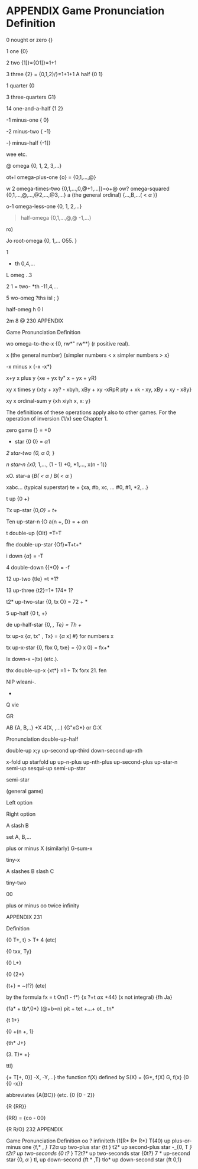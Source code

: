 # APPENDIX Game Pronunciation Definition

0 nought or zero {}

1 one {0}

2 two {1\]}={O1\]}=1+1

3 three {2} = {0,1,2)/}=1+1+1 A half {0 1}

1 quarter {0

3 three-quarters G1}

14 one-and-a-half {1 2}

-1 minus-one { 0}

-2 minus-two { -1}

-} minus-half {-1\]}

wee etc.

@ omega {0, 1, 2, 3,...}

ot+l omega-plus-one {o} = {0,1,...,@}

w 2 omega-times-two {0,1,...,0,@+1,...\]}=o+@ ow? omega-squared
{0,1,...,@,...,@2,...,@3,...} a (the general ordinal) {...,B,...( \<
$\alpha$ )}

o-1 omega-less-one {0, 1, 2,...}

> half-omega {0,1,...,@,@ -1,...}

ro)

Jo root-omega {0, 1,... O55. }

1

-   th 0,4,...

L omeg ..3

2 1 = two- \*th -11,4,...

5 wo-omeg ?ths isl ; }

half-omeg h 0 l

2m 8 @ 230 APPENDIX

Game Pronunciation Definition

wo omega-to-the-x {0, rw\*" rw\*\*} (r positive real).

x (the general number) {simpler numbers \< x simpler numbers \> x}

-x minus x {-x -x\*}

x+y x plus y {xe + yx ty" x + yx + yR}

xy x times y {xty + xy? - xbyh, xBy + xy -xRpR pty + xk - xy, xBy + xy -
x8y}

xy x ordinal-sum y {xh xiyh x, x: y}

The definitions of these operations apply also to other games. For the
operation of inversion (1/x) see Chapter 1.

zero game {} = +0

-   star {0 0} = $\alpha1$

*2 star-two {0, $\alpha$ 0,* }

*n star-n {x0,* 1,..., (1 - 1) +0, \*1,..., x(n - 1)}

xO. star-a {*B( \< $\alpha$ )* B( \< $\alpha$ }

xabc... (typical superstar) te + {xa, #b, xc, ... #0, #1, \*2,...}

t up {0 +}

Tx up-star {0,*O} = t+*

Ten up-star-n {O a(n +, D} = + $\alpha$n

t double-up {Olt} =T+T

fhe double-up-star {Of}=T+t+\*

i down {$\alpha$} = -T

4 double-down {{\*O} = -f

12 up-two {tle} =t +1?

13 up-three {t2}=1+ 174+ 1?

t2\* up-two-star {0, tx O} = 72 + \*

5 up-half {0 t, +}

de up-half-star {0, *, Te} = Th +*

tx up-x {$\alpha$, tx" , Tx} = {$\alpha$ x\] #} for numbers x

tx up-x-star {0, fbx 0, txe} = {0 x 0} = fx+\*

Ix down-x -(tx) (etc.).

thx double-up-x {xt\*} =1 + Tx forx 21. fen

NIP wleani-.

-   

Q vie

GR

AB {A, B,..} +X 4(X, ,...) {G"xG\*} or G:X

Pronunciation double-up-half

double-up x;y up-second up-third down-second up-xth

x-fold up starfold up up-n-plus up-nth-plus up-second-plus up-star-n
semi-up sesqui-up semi-up-star

semi-star

(general game)

Left option

Right option

A slash B

set A, B,...

plus or minus X (similarly) G-sum-x

tiny-x

A slashes B slash C

tiny-two

00

plus or minus oo twice infinity

APPENDIX 231

Definition

{0 T+, t} \> T+ 4 (etc)

{0 txx, Ty}

{0 L+}

{0 {2+}

{t+} = \~(f?) (ete)

by the formula fx = t On(1 - f\*) {x ?+t $\alpha$x +44} (x not integral)
{fh Ja}

{fa\* + tb*,0*} (@+b=n) pit + tet +...+ ot \_ tn\*

{t 1+}

{0 +(n +, 1}

{th\* J+}

(3. T)\* +}

ttl}

{+ T\[+, 0}\] -X, -Y,...} the function f(X) defined by S(X) = {G\*, f(X)
G, f(x} {0 {0 -x}}

abbreviates {A{BC}} (etc. {0 {0 - 2}}

{R {RR}}

{RR} = {co - 00}

{R R/O} 232 APPENDIX

Game Pronunciation Definition oo ? infiniteth {1\[R\* R\* R*} T(40) up
plus-or-minus one {f,* , *} T2*$\alpha$ up two-plus star {tt } t2\* up
second-plus star -\_{0, T *} t2t? up two-seconds {0 t?* } T2t?\* up
two-seconds star {0t?} 7 \* up-second star {0, $\alpha$ } tl, up
down-second {ft \* ,T} tlo\* up down-second star {ft 0,1}
